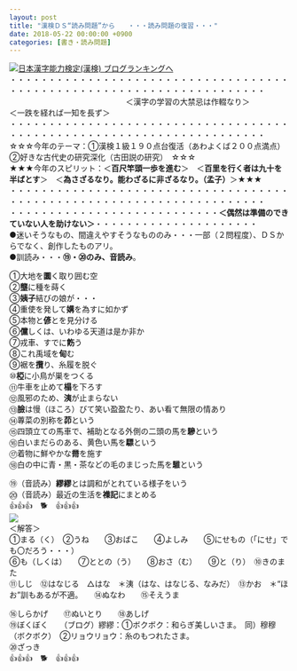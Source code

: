 ```yaml
---
layout: post
title: "漢検ＤＳ“読み問題”から　　・・・読み問題の復習・・・"
date: 2018-05-22 00:00:00 +0900
categories: [書き・読み問題]
---
```


[![](/syuusyuu9701/assets/images/漢検ｄｓ“読み問題”から-・・・読み問題の復習・・・-br_c_3028_1.gif)](http://blog.with2.net/link.php?1659096:3028 "日本漢字能力検定(漢検) ブログランキングへ")[日本漢字能力検定(漢検) ブログランキングへ](http://blog.with2.net/link.php?1659096:3028)  
・・・・・・・・・・・・・・・・・・・・・・・・・・・・・・・・・・・・・・・・・・・・・・・・・・・・・・・・・・・・・・・・・・・・・  
　　　　　　　　　　　　　　　＜漢字の学習の大禁忌は作輟なり＞　　　　　＜一跌を経れば一知を長ず＞　　　　　  
・・・・・・・・・・・・・・・・・・・・・・・・・・・・・・・・・・・・・・・・・・・・・・・・・・・・・・・・・・・・・・・・・・・・・  
☆☆☆今年のテーマ：①漢検１級１９０点台復活（あわよくば２００点満点）　②好きな古代史の研究深化（古田説の研究）　☆☆☆  
★★★今年のスピリット：＜**百尺竿頭一歩を進む**＞　＜**百里を行く者は九十を半ばとす**＞　＜**為さざるなり。能わざるに非ざるなり。（孟子）**＞★★★  
・・・・・・・・・・・・・・・・・・・・・・・・・・・・・・・・・・・・・・・・・・・・・・・・・・・・・・・・・・・・・・・・・・・・・  
・・・・・・・・・・・・・・・・・・・・・・・・・・・**＜偶然は準備のできていない人を助けない＞**・・・・・・・・・・・・・・・・・・・・・  
●迷いそうなもの、間違えやすそうなもののみ・・・一部（２問程度）、ＤＳからでなく、創作したものアリ。  
●訓読み・・・**⑲・⑳のみ、音読み**。  
  
①大地を**圜**く取り囲む空　　  
②**壟**に種を蒔く　　  
③**姨子**結びの娘が・・・　　  
④重使を発して**媾**を為すに如かず　  
⑤本物と**偐**とを見分ける　　  
⑥**儻**しくは、いわゆる天道は是か非か　　  
⑦戎車、すでに**飭**う　  
⑧これ禹域を**甸**む　  
⑨裾を**攬**り、糸履を脱ぐ　　  
⑩**椏**に小鳥が巣をつくる  
⑪牛車を止めて**榻**を下ろす　  
⑫風邪のため、**洟**が止まらない　  
⑬**臉**は慢（ほころ）びて笑い盈盈たり、あい看て無限の情あり　  
⑭蓴菜の別称を**茆**という　  
⑮四頭立ての馬車で、補助となる外側の二頭の馬を**驂**という　  
⑯白いまだらのある、黄色い馬を**驃**という　　  
⑰着物に鮮やかな**黹**を施す　　　  
⑱白の中に青・黒・茶などの毛のまじった馬を**騅**という　　  
  
⑲（音読み）**繆繆**とは調和がとれている様子をいう  
⑳（音読み）最近の生活を**襍記**にまとめる　  
👍👍👍　🐕　👍👍👍  
![](/syuusyuu9701/assets/images/漢検ｄｓ“読み問題”から-・・・読み問題の復習・・・-18dad74781d19d9bf4214e4dfce6fd7a.png)  
＜解答＞  
①まる（く）　②うね　　③おばこ　　④よしみ　　⑤にせもの（「にせ」でも〇だろう・・・）  
⑥も（しくは）　　⑦ととの（う）　　⑧おさ（む）　　⑨と（り）　⑩きのまた  
⑪しじ　⑫はなじる　△はな　＊洟（はな、はなじる、なみだ）　⑬かお　＊“ほお”訓もあるが不適。　　⑭ぬなわ　　⑮そえうま  
  
⑯しらかげ　　⑰ぬいとり　　⑱あしげ  
⑲ぼくぼく　　（ブログ）繆繆：①ボクボク：和らぎ美しいさま。　同）穆穆（ボクボク）　②リョウリョウ：糸のもつれたさま。  
⑳ざっき  
👍👍👍　🐕　👍👍👍